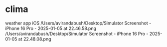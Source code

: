# clima
weather app iOS
/Users/avirandabush/Desktop/Simulator Screenshot - iPhone 16 Pro - 2025-01-05 at 22.46.58.png
/Users/avirandabush/Desktop/Simulator Screenshot - iPhone 16 Pro - 2025-01-05 at 22.48.08.png
